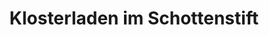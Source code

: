 ---
title: "Klosterladen im Schottenstift"
url: /wien/klosterladen-im-schottenstift/
shop: Supermarkt
---